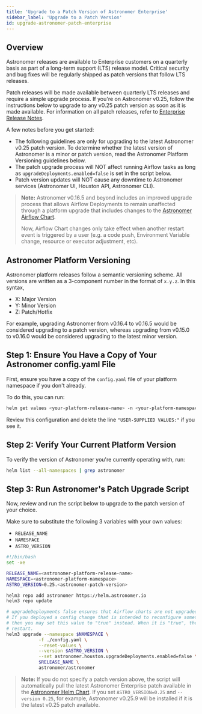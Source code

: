 ```yaml
---
title: 'Upgrade to a Patch Version of Astronomer Enterprise'
sidebar_label: 'Upgrade to a Patch Version'
id: upgrade-astronomer-patch-enterprise
---
```


## Overview

Astronomer releases are available to Enterprise customers on a quarterly basis as part of a long-term support (LTS) release model. Critical security and bug fixes will be regularly shipped as patch versions that follow LTS releases.

Patch releases will be made available between quarterly LTS releases and require a simple upgrade process. If you're on Astronomer v0.25, follow the instructions below to upgrade to any v0.25 patch version as soon as it is made available. For information on all patch releases, refer to [Enterprise Release Notes](https://www.astronomer.io/docs/enterprise/v0.26/resources/release-notes).

A few notes before you get started:
- The following guidelines are only for upgrading to the latest Astronomer v0.25 patch version. To determine whether the latest version of Astronomer is a minor or patch version, read the Astronomer Platform Versioning guidelines below.
- The patch upgrade process will NOT affect running Airflow tasks as long as `upgradeDeployments.enabled=false` is set in the script below.
- Patch version updates will NOT cause any downtime to Astronomer services (Astronomer UI, Houston API, Astronomer CLI).

> **Note:** Astronomer v0.16.5 and beyond includes an improved upgrade process that allows Airflow Deployments to remain unaffected through a platform upgrade that includes changes to the [Astronomer Airflow Chart](https://github.com/astronomer/airflow-chart).
>
> Now, Airflow Chart changes only take effect when another restart event is triggered by a user (e.g. a code push, Environment Variable change, resource or executor adjustment, etc).

## Astronomer Platform Versioning

Astronomer platform releases follow a semantic versioning scheme. All versions are written as a 3-component number in the format of `x.y.z`. In this syntax,

- X: Major Version
- Y: Minor Version
- Z: Patch/Hotfix

For example, upgrading Astronomer from v0.16.4 to v0.16.5 would be considered upgrading to a patch version, whereas upgrading from v0.15.0 to v0.16.0 would be considered upgrading to the latest minor version.

## Step 1: Ensure You Have a Copy of Your Astronomer config.yaml File

First, ensure you have a copy of the `config.yaml` file of your platform namespace if you don't already.

To do this, you can run:

```sh
helm get values <your-platform-release-name> -n <your-platform-namespace>  > config.yaml
```

Review this configuration and delete the line `"USER-SUPPLIED VALUES:"` if you see it.

## Step 2: Verify Your Current Platform Version

To verify the version of Astronomer you're currently operating with, run:

```sh
helm list --all-namespaces | grep astronomer
```

## Step 3: Run Astronomer's Patch Upgrade Script

Now, review and run the script below to upgrade to the patch version of your choice.

Make sure to substitute the following 3 variables with your own values:

- `RELEASE_NAME`
- `NAMESPACE`
- `ASTRO_VERSION`

```sh
#!/bin/bash
set -xe

RELEASE_NAME=<astronomer-platform-release-name>
NAMESPACE=<astronomer-platform-namespace>
ASTRO_VERSION=0.25.<astronomer-patch-version>

helm3 repo add astronomer https://helm.astronomer.io
helm3 repo update

# upgradeDeployments false ensures that Airflow charts are not upgraded when this script is ran
# If you deployed a config change that is intended to reconfigure something inside Airflow,
# then you may set this value to "true" instead. When it is "true", then each Airflow chart will
# restart.
helm3 upgrade --namespace $NAMESPACE \
            -f ./config.yaml \
            --reset-values \
            --version $ASTRO_VERSION \
            --set astronomer.houston.upgradeDeployments.enabled=false \
            $RELEASE_NAME \
            astronomer/astronomer
```

> **Note:** If you do not specify a patch version above, the script will automatically pull the latest Astronomer Enterprise patch available in the [Astronomer Helm Chart](https://github.com/astronomer/astronomer/releases). If you set `ASTRO_VERSION=0.25` and `--version 0.25`, for example, Astronomer v0.25.9 will be installed if it is the latest v0.25 patch available.
